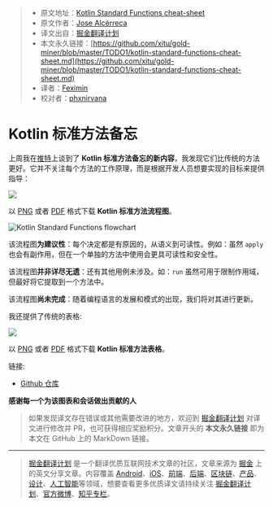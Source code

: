 > * 原文地址：[Kotlin Standard Functions cheat-sheet](https://medium.com/androiddevelopers/kotlin-standard-functions-cheat-sheet-27f032dd4326)
> * 原文作者：[Jose Alcérreca](https://medium.com/@JoseAlcerreca)
> * 译文出自：[掘金翻译计划](https://github.com/xitu/gold-miner)
> * 本文永久链接：[https://github.com/xitu/gold-miner/blob/master/TODO1/kotlin-standard-functions-cheat-sheet.md](https://github.com/xitu/gold-miner/blob/master/TODO1/kotlin-standard-functions-cheat-sheet.md)
> * 译者：[Feximin](https://github.com/Feximin)
> * 校对者：[phxnirvana](https://github.com/phxnirvana)

# Kotlin 标准方法备忘

上周我在[推特](https://twitter.com/ppvi/status/1081168598813601793)上谈到了 **Kotlin 标准方法备忘的新内容**，我发现它们比传统的方法更好。它并不关注每个方法的工作原理，而是根据开发人员想要实现的目标来提供指导：

![](https://i.loli.net/2019/04/14/5cb2920d19bb0.png)

以 [PNG](https://raw.githubusercontent.com/JoseAlcerreca/kotlin-std-fun/master/Kotlin%20Standard%20Functions%20v1.png) 或者 [PDF](https://github.com/JoseAlcerreca/kotlin-std-fun/raw/master/Kotlin%20Standard%20Functions%20v1.pdf) 格式下载 **Kotlin 标准方法流程图**。

![**Kotlin Standard Functions flowchart**](https://cdn-images-1.medium.com/max/5404/1*cKwEowUXup3K7LmiMgn3XQ.png)

该流程图**为建议性**：每个决定都是有原因的，从语义到可读性。例如：虽然 `apply` 也会有副作用，但在一个单独的方法中使用会更具可读性和安全性。

该流程图**并非详尽无遗**：还有其他用例未涉及。如：`run` 虽然可用于限制作用域，但最好将它提取到一个方法中。

该流程图**尚未完成**：随着编程语言的发展和模式的出现，我们将对其进行更新。

我还提供了传统的表格:

![](https://i.loli.net/2019/04/14/5cb292386ad34.png)

以 [PNG](https://raw.githubusercontent.com/JoseAlcerreca/kotlin-std-fun/master/Kotlin%20Standard%20Functions%20Table.png) 或者 [PDF](https://github.com/JoseAlcerreca/kotlin-std-fun/raw/master/Kotlin%20Standard%20Functions%20Table.pdf) 格式下载 **Kotlin 标准方法表格**。

链接:

* [Github 仓库](https://github.com/JoseAlcerreca/kotlin-std-fun)

**感谢每一个为该图表和会话做出贡献的人**

> 如果发现译文存在错误或其他需要改进的地方，欢迎到 [掘金翻译计划](https://github.com/xitu/gold-miner) 对译文进行修改并 PR，也可获得相应奖励积分。文章开头的 **本文永久链接** 即为本文在 GitHub 上的 MarkDown 链接。

---

> [掘金翻译计划](https://github.com/xitu/gold-miner) 是一个翻译优质互联网技术文章的社区，文章来源为 [掘金](https://juejin.im) 上的英文分享文章。内容覆盖 [Android](https://github.com/xitu/gold-miner#android)、[iOS](https://github.com/xitu/gold-miner#ios)、[前端](https://github.com/xitu/gold-miner#前端)、[后端](https://github.com/xitu/gold-miner#后端)、[区块链](https://github.com/xitu/gold-miner#区块链)、[产品](https://github.com/xitu/gold-miner#产品)、[设计](https://github.com/xitu/gold-miner#设计)、[人工智能](https://github.com/xitu/gold-miner#人工智能)等领域，想要查看更多优质译文请持续关注 [掘金翻译计划](https://github.com/xitu/gold-miner)、[官方微博](http://weibo.com/juejinfanyi)、[知乎专栏](https://zhuanlan.zhihu.com/juejinfanyi)。
